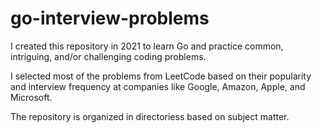 # go-interview-problems

I created this repository in 2021 to learn Go and practice common, intriguing, and/or challenging coding problems.

I selected most of the problems from LeetCode based on their popularity and interview frequency at companies like Google, Amazon, Apple, and Microsoft.

The repository is organized in directoriess based on subject matter.
